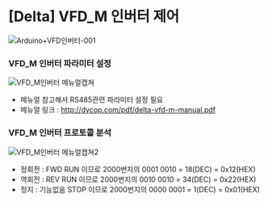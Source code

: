 # [Delta] VFD_M 인버터 제어
![Arduino+VFD인버터-001](https://user-images.githubusercontent.com/98401825/169675229-c581c743-e5a9-4889-a1e8-ef32160bacc6.png)

### VFD_M 인버터 파라미터 설정  
![VFD_M인버터 메뉴얼캡쳐](https://user-images.githubusercontent.com/98401825/169675482-ae5ca6de-cd8d-4f58-bd19-8c665a3e0840.jpg)

  
* 메뉴얼 참고해서 RS485관련 파라미터 설정 필요
* 메뉴얼 링크 : <http://dycop.com/pdf/delta-vfd-m-manual.pdf>  

### VFD_M 인버터 프로토콜 분석
![VFD_M인버터 메뉴얼캡쳐2](https://user-images.githubusercontent.com/98401825/169675388-3ef54554-b947-47bd-85b6-9bf567046d9a.jpg)
  
* 정회전 : FWD RUN 이므로 2000번지의 0001 0010 = 18(DEC) = 0x12(HEX)  
* 역회전 : REV RUN 이므로 2000번지의 0010 0010 = 34(DEC) = 0x22(HEX)    
* 정지 : 기능없음 STOP 이므로 2000번지의 0000 0001 = 1(DEC) = 0x01(HEX)  
